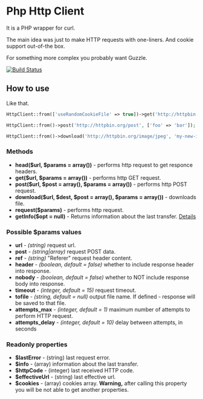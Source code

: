 # Php Http Client

It is a PHP wrapper for curl.

The main idea was just to make HTTP requests with one-liners. And cookie support out-of-the box.

For something more complex you probably want Guzzle.

[![Build Status](https://travis-ci.org/urmaul/httpclient.svg)](https://travis-ci.org/urmaul/httpclient)

## How to use

Like that.

~~~php
HttpClient::from(['useRandomCookieFile' => true])->get('http://httpbin.org/get');

HttpClient::from()->post('http://httpbin.org/post', ['foo' => 'bar']);

HttpClient::from()->download('http://httpbin.org/image/jpeg', 'my-new-image-file.jpeg');
~~~

### Methods

* **head($url, $params = array())** - performs http request to get responce headers.
* **get($url, $params = array())** - performs http GET request.
* **post($url, $post = array(), $params = array())** - performs http POST request.
* **download($url, $dest, $post = array(), $params = array())** - downloads file.
* **request($params)** - performs http request.
* **getInfo($opt = null)** - Returns information about the last transfer. [Details](http://www.php.net/manual/ru/function.curl-getinfo.php)

### Possible $params values

* **url** - *(string)* request url.
* **post** - *(string|array)* request POST data.
* **ref** - *(string)* "Referer" request header content.
* **header** - *(boolean, default = false)* whether to include response header into response.
* **nobody** - *(boolean, default = false)* whether to NOT include response body into response.
* **timeout** - *(integer, default = 15)* request timeout.
* **tofile** - *(string, default = null)* output file name. If defined - response will be saved to that file.
* **attempts_max** - *(integer, default = 1)* maximum number of attempts to perform HTTP request.
* **attempts_delay** - *(integer, default = 10)* delay between attempts, in seconds

### Readonly properties

* **$lastError** - (string) last request error.
* **$info** - (array) information about the last transfer.
* **$httpCode** - (integer) last received HTTP code.
* **$effectiveUrl** - (string) last effective url.
* **$cookies** - (array) cookies array. **Warning,** after calling this property you will be not able to get another properties.
